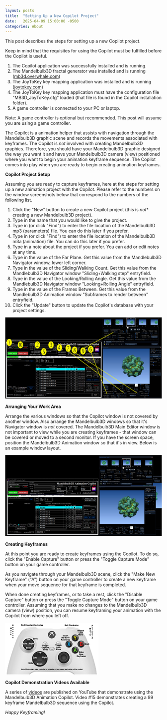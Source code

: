 ```yaml
---
layout: posts
title:  "Setting Up a New Copilot Project"
date:   2025-04-09 15:00:00 -0500
categories: About
---
```


This post describes the steps for setting up a new Copilot project.

Keep in mind that the requisites for using the Copilot must be fulfilled before the Copilot is useful.

1. The Copilot application was successfully installed and is running.
2. The Mandelbulb3D fractal generator was installed and is running (<a href="https://mb3d.overwhale.com/" target="_blank">mb3d.overwhale.com</a>)
3. The JoyToKey key mapping application was installed and is running (<a href="https://joytokey.net/en" target="_blank">joytokey.com</a>)
4. The JoyToKey key mapping application must have the configuration file "MB3D_JoyToKey.cfg" loaded (that file is found in the Copilot installation folder).
5. A game controller is connected to your PC or laptop.

Note: A game controller is optional but recommended. This post will assume you are using a game controller.

The Copilot is a animation helper that assists with navigation through the Mandelbulb3D graphic scene and records the movements associated with keyframes. The Copilot is *not* involved with creating Mandelbulb3D graphics. Therefore, you should have your Mandelbulb3D graphic designed the way you want it and have your Mandelbulb3D camera (view) positioned where you want to begin your animation keyframe sequence. The Copilot comes into play when you are ready to begin creating animation keyframes.

**Copilot Project Setup**

Assuming you are ready to capture keyframes, here at the steps for setting up a new animation project with the Copilot. Please refer to the numbers on the window screenshots below that correspond to the numbers of the following list.

1. Click the "New" button to create a new Copilot project (this is *not** creating a new Mandelbulb3D project).
2. Type in the name that you would like to give the project.
3. Type in (or click "Find") to enter the file location of the Mandelbulb3D mp3 (parameters) file. You can do this later if you prefer.
4. Type in (or click "Find") to enter the file location of the Mandelbulb3D m3a (animation) file. You can do this later if you prefer.
5. Type in a note about the project if you prefer. You can add or edit notes at any time.
6. Type in the value of the Far Plane. Get this value from the Mandlebulb3D Navigator window, lower left corner.
7. Type in the value of the Sliding/Walking Count. Get this value from the Mandlebulb3D Navigator window "Sliding+Walking step" entryfield.
8. Type in the value of the Looking/Rolling Angle. Get this value from the Mandlebulb3D Navigator window "Looking+Rolling Angle" entryfield.
9. Type in the value of the Frames Between. Get this value from the Mandlebulb3D Animation window "Subframes to render between" entryfield.
10. Click the "Update" button to update the Copilot's database with your project settings.

<img src="/assets/images/Copilot Project Setup with Bullets.jpg">

**Arranging Your Work Area**

Arrange the various windows so that the Copilot window is not covered by another window. Also arrange the Mandelbulb3D windows so that it's Navigator window is *not* covered. The Mandelbulb3D Main Editor window is not important to view while you are creating keyframes - that window can be covered or moved to a second monitor. If you have the screen space, position the Mandelbulb3D Animation window so that it's in view. Below is an example window layout.

<img src="/assets/images/Sample Copilot Screen Layout.jpg">

**Creating Keyframes**

At this point you are ready to create keyframes using the Copilot. To do so, click the "Enable Capture" button or press the "Toggle Capture Mode" button on your game controller.

As you navigate through your Mandelbulb3D scene, click the "Make New Keyframe" ("A") button on your game controller to create a new keyframe when your move sequence for that keyframe is completed.

When done creating keyframes, or to take a rest, click the "Disable Capture" button or press the "Toggle Capture Mode" button on your game controller. Assuming that you make no changes to the Mandelbulb3D camera (view) position, you can resume keyframing your animation with the Copilot from where you left off.

<img src="/assets/images/xbox-controller.jpg" width="300">

**Copilot Demonstration Videos Available**

A series of <a href="https://www.youtube.com/@Mandelbulb3DTutorials" target="_blank">videos</a>  are published on YouTube that demonstrate using the Mandelbulb3D Animation Copilot. Video #15 demonstrates creating a 99 keyframe Mandelbulb3D sequence using the Copilot.

*Happy Keyframing!*

